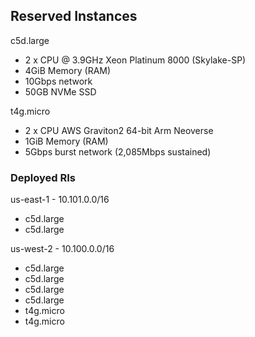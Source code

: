## Reserved Instances

c5d.large
- 2 x CPU @ 3.9GHz Xeon Platinum 8000 (Skylake-SP)
- 4GiB Memory (RAM)
- 10Gbps network
- 50GB NVMe SSD

t4g.micro
- 2 x CPU AWS Graviton2 64-bit Arm Neoverse
- 1GiB Memory (RAM)
- 5Gbps burst network (2,085Mbps sustained)

### Deployed RIs
us-east-1 - 10.101.0.0/16
- c5d.large
- c5d.large

us-west-2 - 10.100.0.0/16
- c5d.large
- c5d.large
- c5d.large
- c5d.large
- t4g.micro
- t4g.micro